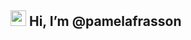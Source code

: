 ## <img src="https://media.giphy.com/media/hvRJCLFzcasrR4ia7z/giphy.gif" width="25px" height="25px"/> Hi, I’m @pamelafrasson
<!---
- 👀 I’m interested in ...
- 🌱 I’m currently learning ...
- 💞️ I’m looking to collaborate on ...
- 📫 How to reach me ...
--->

<!---
pamelafrasson/pamelafrasson is a ✨ special ✨ repository because its `README.md` (this file) appears on your GitHub profile.
You can click the Preview link to take a look at your changes.
--->
